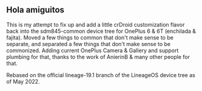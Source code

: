 ## Hola amiguitos

This is my attempt to fix up and add a little crDroid customization flavor back into the sdm845-common device tree for OnePlus 6 & 6T (enchilada & fajita).
Moved a few things to common that don't make sense to be separate, and separated a few things that don't make sense to be commonized.
Adding current OnePlus Camera & Gallery and support plumbing for that, thanks to the work of AnierinB & many other people for that.

Rebased on the official lineage-19.1 branch of the LineageOS device tree as of May 2022.
